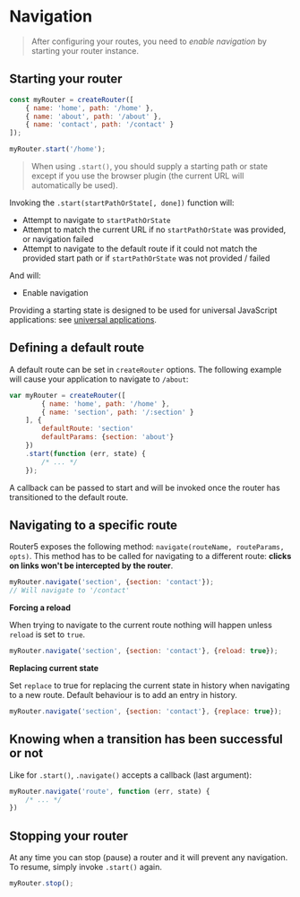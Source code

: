 # Navigation

> After configuring your routes, you need to _enable navigation_ by starting your router instance.

## Starting your router

```javascript
const myRouter = createRouter([
    { name: 'home', path: '/home' },
    { name: 'about', path: '/about' },
    { name: 'contact', path: '/contact' }
]);

myRouter.start('/home');
```

> When using `.start()`, you should supply a starting path or state except if you use the browser plugin (the current URL will automatically be used).

Invoking the `.start(startPathOrState[, done])` function will:

- Attempt to navigate to `startPathOrState`
- Attempt to match the current URL if no `startPathOrState` was provided, or navigation failed
- Attempt to navigate to the default route if it could not match the provided start path or if `startPathOrState` was not provided / failed

And will:

- Enable navigation

Providing a starting state is designed to be used for universal JavaScript applications: see [universal applications](/docs/universal-applications.html).


## Defining a default route

A default route can be set in `createRouter` options. The following example will cause your application to navigate
to `/about`:

```javascript
var myRouter = createRouter([
        { name: 'home', path: '/home' },
        { name: 'section', path: '/:section' }
    ], {
        defaultRoute: 'section'
        defaultParams: {section: 'about'}
    })
    .start(function (err, state) {
        /* ... */
    });
```

A callback can be passed to start and will be invoked once the router has transitioned to the default route.


## Navigating to a specific route

Router5 exposes the following method: `navigate(routeName, routeParams, opts)`. This method has to be
called for navigating to a different route: __clicks on links won't be intercepted by the router__.

```javascript
myRouter.navigate('section', {section: 'contact'});
// Will navigate to '/contact'
```

__Forcing a reload__

When trying to navigate to the current route nothing will happen unless `reload` is set to `true`.

```javascript
myRouter.navigate('section', {section: 'contact'}, {reload: true});
```

__Replacing current state__

Set `replace` to true for replacing the current state in history when navigating to a new route. Default
behaviour is to add an entry in history.

```javascript
myRouter.navigate('section', {section: 'contact'}, {replace: true});
```

## Knowing when a transition has been successful or not

Like for `.start()`, `.navigate()` accepts a callback (last argument):

```javascript
myRouter.navigate('route', function (err, state) {
    /* ... */
})
```

## Stopping your router

At any time you can stop (pause) a router and it will prevent any navigation. To resume, simply invoke `.start()` again.

```javascript
myRouter.stop();
```
